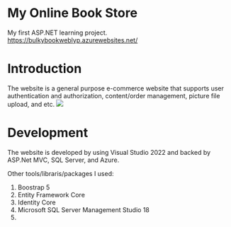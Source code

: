 # My Online Book Store 
My first ASP.NET learning project.
https://bulkybookweblyp.azurewebsites.net/

# Introduction
The website is a general purpose e-commerce website that supports user authentication and authorization, content/order management, picture file upload, and etc.
![](https://github.com/Asynclyp/Online-Book-Store/blob/main/Book_Demo.gif)


# Development
The website is developed by using Visual Studio 2022 and backed by ASP.Net MVC, SQL Server, and Azure.

Other tools/libraris/packages I used:
1) Boostrap 5
2) Entity Framework Core
3) Identity Core
4) Microsoft SQL Server Management Studio 18
5) 



